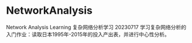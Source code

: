 # NetworkAnalysis
Network Analysis Learning 复杂网络分析学习
20230717
学习复杂网络分析的入门作业：读取日本1995年-2015年的投入产出表，并进行中心性分析。

